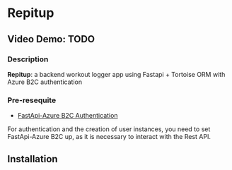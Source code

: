 # Repitup

## Video Demo: TODO

### Description

**Repitup**: a backend workout logger app using Fastapi + Tortoise ORM with Azure B2C authentication

### Pre-resequite

- [FastApi-Azure B2C Authentication](https://intility.github.io/fastapi-azure-auth/b2c/azure_setup)

For authentication and the creation of user instances, you need to set FastApi-Azure B2C up, as it is necessary to interact with the Rest API.

## Installation


